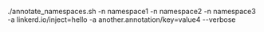 ./annotate_namespaces.sh -n namespace1 -n namespace2 -n namespace3 -a linkerd.io/inject=hello  -a another.annotation/key=value4 --verbose
